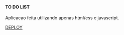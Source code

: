 #### TO DO LIST

Aplicacao feita utilizando apenas html/css e javascript.

[DEPLOY](https://gisellebarbosa.github.io/javascript-todo-list/)


